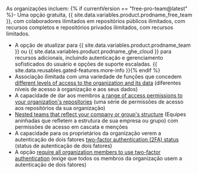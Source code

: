 As organizações incluem:
{% if currentVersion == "free-pro-team@latest" %}- Uma opção gratuita, {{ site.data.variables.product.prodname_free_team }}, com colaboradores ilimitados em repositórios públicos ilimitados, com recursos completos e repositórios privados ilimitados, com recursos limitados.
- A opção de atualizar para {{ site.data.variables.product.prodname_team }} ou {{ site.data.variables.product.prodname_ghe_cloud }} para recursos adicionais, incluindo autenticação e gerenciamento sofisticados do usuário e opções de suporte escaladas. {{ site.data.reusables.gated-features.more-info }}{% endif %}
- Associação ilimitada com uma variedade de funções que concedem [different levels of access to the organization and its data](/articles/permission-levels-for-an-organization) (diferentes níveis de acesso à organização e aos seus dados)
- A capacidade de dar aos membros [a range of access permissions to your organization's repositories](/articles/repository-permission-levels-for-an-organization) (uma série de permissões de acesso aos repositórios da sua organização)
- [Nested teams that reflect your company or group's structure](/articles/about-teams) (Equipes aninhadas que refletem a estrutura de sua empresa ou grupo) com permissões de acesso em cascata e menções
- A capacidade para os proprietários da organização verem a autenticação de dois fatores [two-factor authentication (2FA) status](/articles/about-two-factor-authentication) (status de autenticação de dois fatores)
- A opção [require all organization members to use two-factor authentication](/articles/requiring-two-factor-authentication-in-your-organization) (exige que todos os membros da organização usem a autenticação de dois fatores)
